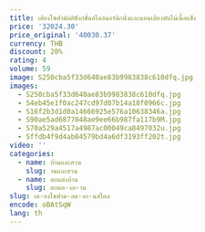```yaml
---
title: เตียงโซฟามัลติฟังก์ชั่นสไตล์นอร์ดิกนั่งและนอนเตียงพับไม้เนื้อแข็ง
price: '32024.30'
price_original: '40030.37'
currency: THB
discount: 20%
rating: 4
volume: 59
image: S250cba5f33d640ae83b9983838c610dfq.jpg
images:
  - S250cba5f33d640ae83b9983838c610dfq.jpg
  - S4eb45e1f0ac247cd97d07b14a18f0966c.jpg
  - S16f2b3d1d0a14666925e576a10638346a.jpg
  - S90ae5ad6877048ae9ee66b987fa117b9M.jpg
  - S70a529a4517a4987ac00049ca8497032u.jpg
  - Sffdb4f9d4ab04579bd4a6df3193ff202t.jpg
video: ''
categories:
  - name: บ้านและสวน
    slug: านและสวน
  - name: ตกแต่งบ้าน
    slug: ตกแต-งบ-าน
slug: เต-ยงโซฟาม-ลต-งก-นสไตล
encode: oBAtSqW
lang: th
---
```

  